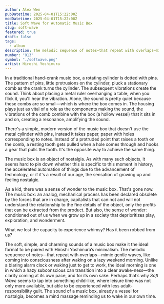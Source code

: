 ```yaml
---
author: Alex Wen
pubDatetime: 2025-04-01T15:22:00Z
modDatetime: 2025-04-01T15:22:00Z
title: Soft Wave for Automatic Music Box
slug: soft-wave
featured: true
draft: false
tags:
  - album
description: The melodic sequence of notes—that repeat with overlaps—mimic gentle waves, like coming into consciousness after waking on a lazy weekend morning.
number: "013"
symbol: "./softwave.png"
artist: Hiroshi Yoshimura
---
```


In a traditional hand-crank music box, a rotating cylinder is dotted with pins. The pattern of pins, little protrusions on the cylinder, pluck a stationary comb as the crank turns the cylinder. The subsequent vibrations create the sound. Think about placing a metal ruler overhanging a table, when you flick it, you'll hear the vibration. Alone, the sound is pretty quiet because these combs are so small—which is where the box comes in. The housing plays just as vital of a role as the components making the sound, the vibrations of the comb combine with the box (a hollow vessel) that it sits in and on, creating a resonance, amplifying the sound.

There's a simple, modern version of the music box that doesn't use the metal cylinder with pins, instead it takes paper, paper with holes corresponding to notes. Instead of a protruded point that raises a tooth on the comb, a resting tooth gets pulled when a hole comes through and hooks a gear that pulls the tooth. It's the opposite way to achieve the same thing.

The music box is an object of nostalgia. As with many such objects, it seems hard to pin down whether this is specific to this moment in history, the accelerated automation of things due to the advancement of technology, or if it's a result of our age, the sensation of growing up and feeling nostalgic.

As a kid, there was a sense of wonder to the music box. That's gone now. The music box: an analog, mechanical process has been declared obsolete by the forces that are in charge, capitalists that can not and will not understand the relationship to the fine details of the object, only the profits that can be extracted from the product. But also, the sense of wonder: conditioned out of us when we grow up in a society that deprioritizes play, exploration, and wonderment.

What we lost the capacity to experience whimsy? Has it been robbed from us?

The soft, simple, and charming sounds of a music box make it the ideal format to be paired with Hiroshi Yoshimura’s minimalism. The melodic sequence of notes—that repeat with overlaps—mimic gentle waves, like coming into consciousness after waking on a lazy weekend morning. Unlike a blaring alarm clock or waking just to get to work, the ideal morning is one in which a hazy subconscious can transition into a clear awake-ness—the clarity coming at its own pace, and for its own sake. Perhaps that’s why _Soft Wave_ seems to tap into something child-like, where leisure time was not only more available, but able to be experienced with less adult-responsibility guilt. The sound of a music box, already a vessel for nostalgia, becomes a mind massage reminding us to wake in our own time.
